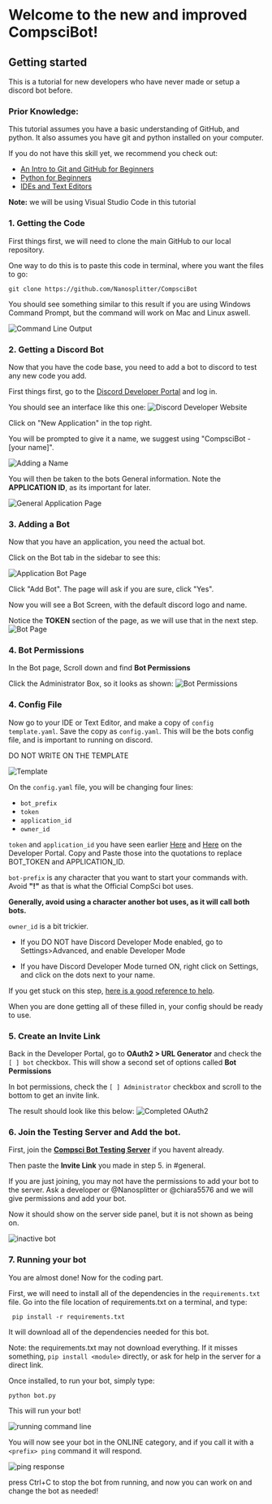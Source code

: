 # Welcome to the new and improved CompsciBot!



## Getting started 

This is a tutorial for new developers who have never made or setup a discord bot 
before.

### Prior Knowledge:

This tutorial assumes you have a basic understanding of GitHub,  and python. It also assumes you have git and python installed on your computer.

If you do not have this skill yet, we recommend you check out:

 - [An Intro to Git and GitHub for Beginners](https://product.hubspot.com/blog/git-and-github-tutorial-for-beginners)
 - [Python for Beginners](https://www.python.org/about/gettingstarted/)
 - [IDEs and Text Editors](https://www.pythondiscord.com/resources/tools/) 
 
 **Note:** we will be using Visual Studio Code in this tutorial

### 1. Getting the Code

First things first, we will need to clone the main GitHub to our local repository.
 
One way to do this is to paste this code in terminal, where you want the files to go:
``` 
git clone https://github.com/Nanosplitter/CompsciBot 
```
You should see something similar to this result if you are using Windows Command Prompt, but the command will work on Mac and Linux aswell.

<img src="https://github.com/Nanosplitter/CompsciBot/tree/main/imgs/cmdCloneCommand.png" alt="Command Line Output"/>

### 2. Getting a Discord Bot
Now that you have the code base, you need to add a bot to discord to test any new code you add.

First things first, go to the [Discord Developer Portal](https://discord.com/developers/) and log in.

You should see an interface like this one:
<img src="https://github.com/Nanosplitter/CompsciBot/tree/main/imgs/devPortal.png" alt="Discord Developer Website"/>

Click on "New Application" in the top right.

You will be prompted to give it a name, we suggest using "CompsciBot - [your name]".

<img src="https://github.com/Nanosplitter/CompsciBot/tree/main/imgs/devAppName.png" alt="Adding a Name"/>

You will then be taken to the bots General information.  Note the **APPLICATION ID**, as its important for later.

<img id="appId" src="https://github.com/Nanosplitter/CompsciBot/tree/main/imgs/appMain.png" alt="General Application Page"/>

### 3. Adding a Bot 
Now that you have an application, you need the actual bot.  

Click on the Bot tab in the sidebar to see this:

<img src="https://github.com/Nanosplitter/CompsciBot/tree/main/imgs/appBot.png" alt="Application Bot Page"/>

Click "Add Bot". The page will ask if you are sure, click "Yes".

Now you will see a Bot Screen, with the default discord logo and name.


Notice the **TOKEN** section of the page, as we will use that in the next step.
<img id="token" src="https://github.com/Nanosplitter/CompsciBot/tree/main/imgs/botScreen.png" alt="Bot Page"/>

### 4. Bot Permissions

In the Bot page, Scroll down and find **Bot Permissions**

Click the Administrator Box, so it looks as shown:
<img src="https://github.com/Nanosplitter/CompsciBot/imgs/botPerms.png" alt="Bot Permissions"/>

### 4. Config File

Now go to your IDE or Text Editor, and make a copy of `config template.yaml`. Save the copy as `config.yaml`.  This will be the bots config file, and is important to running on discord.

DO NOT WRITE ON THE TEMPLATE

<img src="https://github.com/Nanosplitter/CompsciBot/tree/main/imgs/configTemplate.png" alt="Template"/>

On the `config.yaml` file, you will be changing four lines:
 
 - `bot_prefix`
 - `token`
 - `application_id`
 - `owner_id`

 `token` and `application_id` you have seen earlier <a href="#token">Here</a> and <a href="#appId">Here</a>  on the Developer Portal.  Copy and Paste those into the quotations to replace BOT_TOKEN and APPLICATION_ID.

 `bot-prefix` is any character that you want to start your commands with.  Avoid **"!"** as that is what the Official CompSci bot uses.

**Generally, avoid using a character another bot uses, as it will call both bots.**

`owner_id` is a bit trickier.

- If you DO NOT have Discord Developer Mode enabled, go to Settings>Advanced, and enable Developer Mode

- If you have Discord Developer Mode turned ON, right click on Settings, and click on the dots next to your name.

If you get stuck on this step, [here is a good reference to help](https://www.alphr.com/discord-find-user-id/).


When you are done getting all of these filled in, your config should be ready to use.

### 5. Create an Invite Link

Back in the Developer Portal, go to **OAuth2 > URL Generator** and check the `[ ] bot` checkbox.  This will show a second set of options called **Bot Permissions**

In bot permissions, check the `[ ] Administrator` checkbox and scroll to the bottom to get an invite link.

The result should look like this below:
<img src="https://github.com/Nanosplitter/CompsciBot/tree/main/imgs/OAuthChecked.png" alt="Completed OAuth2"/>

### 6. Join the Testing Server and Add the bot.

First, join the **[Compsci Bot Testing Server](https://discord.gg/M48HYYYCyT)** if you havent already. 

Then paste the **Invite Link** you made in step 5. in #general.

If you are just joining, you may not have the permissions to add your bot to the server.  Ask a developer or @Nanosplitter or @chiara5576 and we will give permissions and add your bot. 

Now it should show on the server side panel, but it is not shown as being on.

<img src="https://github.com/Nanosplitter/CompsciBot/tree/main/imgs/inactive.png" alt="inactive bot"/>

### 7. Running your bot

You are almost done!  Now for the coding part.

First, we will need to install all of the dependencies in the `requirements.txt` file.
Go into the file location of requirements.txt on a terminal, and type:
```
 pip install -r requirements.txt
 ```

It will download all of the dependencies needed for this bot.

Note: the requirements.txt may not download everything.  If it misses something, `pip install <module>` directly, or ask for help in the server for a direct link.

Once installed, to run your bot, simply type:

```
python bot.py
```

This will run your bot!

<img src="https://github.com/Nanosplitter/CompsciBot/tree/main/imgs/running.png" alt="running command line"/>

You will now see your bot in the ONLINE category, and if you call it with a `<prefix> ping` command it will respond. 




<img src="https://github.com/Nanosplitter/CompsciBot/tree/main/imgs/ping.png" alt="ping response"/>

press Ctrl+C to stop the bot from running, and now you can work on and change the bot as needed!
